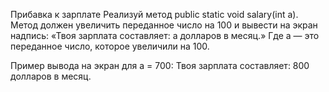 Прибавка к зарплате
Реализуй метод public static void salary(int a).
Метод должен увеличить переданное число на 100 и вывести на экран надпись: «Твоя зарплата составляет: a долларов в месяц.»
Где a — это переданное число, которое увеличили на 100.

Пример вывода на экран для а = 700:
Твоя зарплата составляет: 800 долларов в месяц.